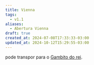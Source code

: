```yaml
---
title: Vienna
tags:
  - v1.1
aliases:
  - Abertura Vienna
draft: true
created_at: 2024-07-08T17:33:33-03:00
updated_at: 2024-10-12T15:29:55-03:00
---
```


pode transpor para o [Gambito do rei](../26/Xadrez_Gambito_do_rei.md).